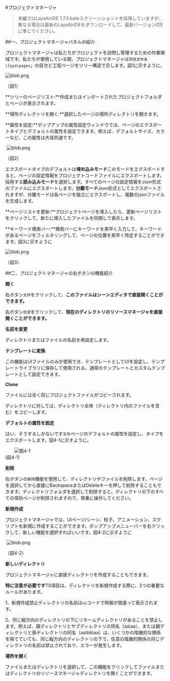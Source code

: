#プロジェクトマネージャ

>本編ではLayaAirIDE 1.7.3 bateスクリーンショットを採用していますが、異なる場合は最新のLayaAirIDEをダウンロードして、最新バージョンIDEに準じてください。

##一、プロジェクトマネージャパネルの紹介

プロジェクトマネージャは私たちがプロジェクトを訪問し管理するための作業領域です。私たちが使用している間、プロジェクトマネージャは`项目文件夹\laya\pages`」の目次と工程ページをツリー構造で示します。図1に示すように、

​![blob.png](img/1.png)        


（図1）

**ツリーのページリスト:**作成またはインポートされたプロジェクトフォルダとページが表示されます。

**場所ディレクトリを開く:**選択したページの場所ディレクトリを開きます。

**属性を設定:**ポップアップの属性設定ウィンドウでは、ページのエクスポートタイプとデフォルトの属性を設定できます。例えば、デフォルトサイズ、カラーなど、この属性は大域共通です。



​        ![blob.png](img/2.png)

（図2）

エクスポートタイプのデフォルトは**埋め込みモード**このモードをエクスポートすると、ページの設定情報をプロジェクトコードファイルにエクスポートします。採用する**読み込みモード**を選択します。すべてのページの設定情報をJson形式のファイルにエクスポートします。**分離モード**Json形式としてエクスポートされますが、分離モードは各ページを独立にエクスポートし、複数のjsonファイルを生成します。

**ページリストを更新:**プロジェクトページを導入したら、更新ページリストをクリックして、新たに導入したファイルを同期して表示します。

**キーワード検索バー:**検索バーにキーワードを素早く入力して、キーワードがあるページをフィルタリングして、ページの位置を素早く特定することができます。図3に示すように

​![blob.png](img/3.png)        


（図3）



 



##二、プロジェクトマネージャの右ボタンの機能紹介

**開く**

右ボタン`文件`をクリックして、**このファイルはシーンエディタで直接開くことができます。**

右ボタン`目录`をクリックして、**現在のディレクトリのリソースマネージャを直接開くことができます。**

**名前を変更**

ディレクトリまたはファイルの名前を再設定します。

**テンプレートに変換**

この機能はUIファイルのみが使用でき、テンプレートとしてUIを設定し、テンプレートライブラリに保存して使用される。通常のテンプレートとカスタムテンプレートとして設定できます。

**Clone**

ファイルには全く同じプロジェクトファイルがコピーされます。

ディレクトリに対しては、ディレクトリ全体（ディレクトリ内のファイルを含む）をコピーします。

**デフォルトの属性を設定**

はい、そうするしかないです`文件`ページのデフォルトの属性を設定し、タイプをエクスポートします。図4-1に示すように。

　　![图4-1](img/4-1.png)<br/>(図4-1)

**削除**

右ボタンの`删除`機能を使用して、ディレクトリやファイルを削除します。ページを選択してから直接にBackspaceまたはDeleteキーを押して削除することもできます。ディレクトリフォルダを選択して削除すると、ディレクトリの下のすべての項目ページが削除されますので、慎重に操作してください。

**新規作成**

プロジェクトマネージャでは、UIページ/シーン、粒子、アニメーション、スクリプトを新規に作成することができます。ポップアップメニューバーを右クリックして、新しい機能を選択すればいいです。図4-2に示すように



​        ![blob.png](img/4-2.png)

（図4-2）


 **新しいディレクトリ**

プロジェクトマネージャに直接ディレクトリを作成することもできます。

​**特に注意が必要です**TS項目は、ディレクトリを新規作成する際に、2つの重要なルールがあります。

1、新規作成禁止ディレクトリの名前は`ui`コードで時報が間違って表示されます。

2、同じ縦方向のディレクトリの下にリネームディレクトリがあることを禁止します。例えば、親ディレクトリとサブディレクトリの同名（aa\aa）、または親ディレクトリと孫ディレクトリの同名（aa\bb\aa）は、いくつかの階層的な関係を隔てていても、同じ縦方向のディレクトリの下で、任意の階層的関係の同じディレクトリの名前は禁止されており、エラーが発生します。

**場所を開く**

ファイルまたはディレクトリを選択して、この機能をクリックしてファイルまたはディレクトリのリソースマネージャディレクトリを開くことができます。


